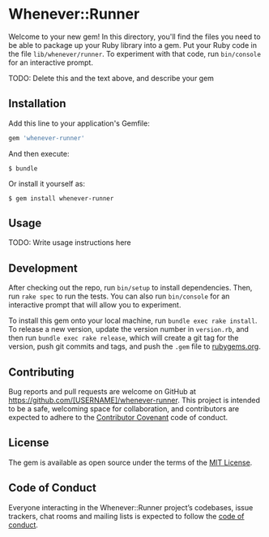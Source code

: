 # Whenever::Runner

Welcome to your new gem! In this directory, you'll find the files you need to be able to package up your Ruby library into a gem. Put your Ruby code in the file `lib/whenever/runner`. To experiment with that code, run `bin/console` for an interactive prompt.

TODO: Delete this and the text above, and describe your gem

## Installation

Add this line to your application's Gemfile:

```ruby
gem 'whenever-runner'
```

And then execute:

    $ bundle

Or install it yourself as:

    $ gem install whenever-runner

## Usage

TODO: Write usage instructions here

## Development

After checking out the repo, run `bin/setup` to install dependencies. Then, run `rake spec` to run the tests. You can also run `bin/console` for an interactive prompt that will allow you to experiment.

To install this gem onto your local machine, run `bundle exec rake install`. To release a new version, update the version number in `version.rb`, and then run `bundle exec rake release`, which will create a git tag for the version, push git commits and tags, and push the `.gem` file to [rubygems.org](https://rubygems.org).

## Contributing

Bug reports and pull requests are welcome on GitHub at https://github.com/[USERNAME]/whenever-runner. This project is intended to be a safe, welcoming space for collaboration, and contributors are expected to adhere to the [Contributor Covenant](http://contributor-covenant.org) code of conduct.

## License

The gem is available as open source under the terms of the [MIT License](https://opensource.org/licenses/MIT).

## Code of Conduct

Everyone interacting in the Whenever::Runner project’s codebases, issue trackers, chat rooms and mailing lists is expected to follow the [code of conduct](https://github.com/[USERNAME]/whenever-runner/blob/master/CODE_OF_CONDUCT.md).
